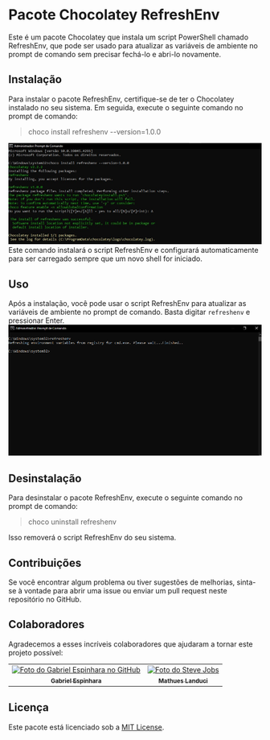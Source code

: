 # Pacote Chocolatey RefreshEnv

Este é um pacote Chocolatey que instala um script PowerShell chamado RefreshEnv, que pode ser usado para atualizar as variáveis de ambiente no prompt de comando sem precisar fechá-lo e abri-lo novamente.

## Instalação

Para instalar o pacote RefreshEnv, certifique-se de ter o Chocolatey instalado no seu sistema. Em seguida, execute o seguinte comando no prompt de comando:

>choco install refreshenv --version=1.0.0

![Prompt image](prompt.jpg)
Este comando instalará o script RefreshEnv e configurará automaticamente para ser carregado sempre que um novo shell for iniciado.

## Uso

Após a instalação, você pode usar o script RefreshEnv para atualizar as variáveis de ambiente no prompt de comando. Basta digitar `refreshenv` e pressionar Enter.
![prompt-refreshenv](prompt-refreshenv.png)
## Desinstalação

Para desinstalar o pacote RefreshEnv, execute o seguinte comando no prompt de comando:

> choco uninstall refreshenv

Isso removerá o script RefreshEnv do seu sistema.

## Contribuições

Se você encontrar algum problema ou tiver sugestões de melhorias, sinta-se à vontade para abrir uma issue ou enviar um pull request neste repositório no GitHub.

## Colaboradores

Agradecemos a esses incríveis colaboradores que ajudaram a tornar este projeto possível:

<table>
  <tr>
    <td align="center">
      <a href="#">
        <img src="https://avatars.githubusercontent.com/u/52253458?s=400&u=f772add846be9433827cfd3c91915ba3c2670f85&v=4" width="100px;" alt="Foto do Gabriel Espinhara no GitHub"/><br>
        <sub>
          <b>Gabriel Espinhara</b>
        </sub>
      </a>
    </td>
    <td align="center">
      <a href="#">
        <img src="https://avatars.githubusercontent.com/u/61356656?v=4" width="100px;" alt="Foto do Steve Jobs"/><br>
        <sub>
          <b>Mathues Landuci</b>
        </sub>
      </a>
    </td>
  </tr>
</table>

## Licença

Este pacote está licenciado sob a [MIT License](LICENSE.md).

